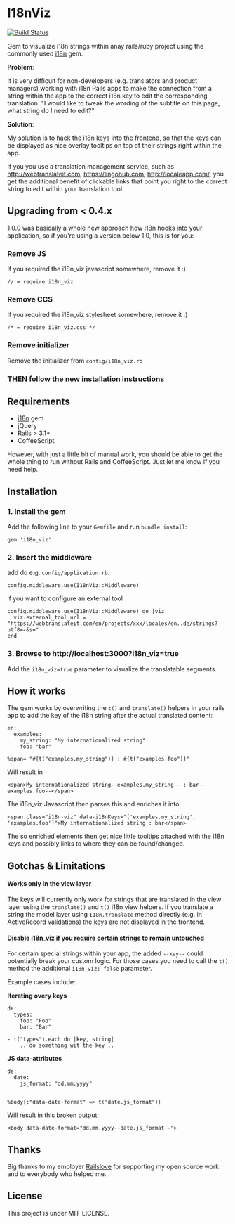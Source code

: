 # I18nViz

[![Build Status](https://secure.travis-ci.org/railslove/i18n_viz.png?branch=master)](http://travis-ci.org/jhilden/i18n_viz)

Gem to visualize i18n strings within anay rails/ruby project using the commonly used [i18n](https://github.com/svenfuchs/i18n) gem.

**Problem**:

It is very difficult for non-developers (e.g. translators and product managers) working with i18n Rails apps to make the connection from a string within the app to the correct i18n key to edit the corresponding translation.  "I would like to tweak the wording of the subtitle on this page, what string do I need to edit?"

**Solution**:

My solution is to hack the i18n keys into the frontend, so that the keys can be displayed as nice overlay tooltips on top of their strings right within the app.

If you you use a translation management service, such as http://webtranslateit.com, https://lingohub.com, http://localeapp.com/, you get the additional benefit of clickable links that point you right to the correct string to edit within your translation tool.


## Upgrading from < 0.4.x

1.0.0 was basically a whole new approach how i18n hooks into your application,
so if you're using a version below 1.0, this is for you:

### Remove JS
If you required the i18n_viz javascript somewhere, remove it :)
```
// = require i18n_viz
```

### Remove CCS
If you required the i18n_viz stylesheet somewhere, remove it :)
```
/* = require i18n_viz.css */
```

### Remove initializer

Remove the initializer from `config/i18n_viz.rb`

### THEN follow the new installation instructions


## Requirements

* [i18n](https://github.com/svenfuchs/i18n) gem
* jQuery
* Rails > 3.1+
* CoffeeScript

However, with just a little bit of manual work, you should be able to get the whole thing to run without Rails and CoffeeScript.  Just let me know if you need help.

## Installation

### 1. Install the gem

Add the following line to your `Gemfile` and run `bundle install`:

    gem 'i18n_viz'

### 2. Insert the middleware

add do e.g. `config/application.rb`:

    config.middleware.use(I18nViz::Middleware)

if you want to configure an external tool

    config.middleware.use(I18nViz::Middleware) do |viz|
      viz.external_tool_url = "https://webtranslateit.com/en/projects/xxx/locales/en..de/strings?utf8=✓&s="
    end


### 3. Browse to http://localhost:3000?i18n_viz=true

Add the `i18n_viz=true` parameter to visualize the translatable segments.


## How it works

The gem works by overwriting the `t()` and `translate()` helpers in your rails app to add the key of the i18n string after the actual translated content:

    en:
      examples:
        my_string: "My internationalized string"
        foo: "bar"

    %span= "#{t("examples.my_string")} : #{t("examples.foo")}"

Will result in

    <span>My internationalized string--examples.my_string-- : bar--examples.foo--</span>

The i18n_viz Javascript then parses this and enriches it into:

    <span class="i18n-viz" data-i18nKeys="['examples.my_string', 'examples.foo']">My internationalized string : bar</span>

The so enriched elements then get nice little tooltips attached with the i18n keys and possibly links to where they can be found/changed.


## Gotchas & Limitations

#### Works only in the view layer

The keys will currently only work for strings that are translated in the view layer using the `translate()` and `t()` i18n view helpers.  If you translate a string the model layer using `I18n.translate` method directly (e.g. in ActiveRecord validations) the keys are not displayed in the frontend.


#### Disable i18n_viz if you require certain strings to remain untouched

For certain special strings within your app, the added `--key--` could potentially break your custom logic.  For those cases you need to call the `t()` method the additional `i18n_viz: false` parameter.

Example cases include:

**Iterating overy keys**

    de:
      types:
        foo: "Foo"
        bar: "Bar"

    - t("types").each do |key, string|
        .. do something wit the key ..

**JS data-attributes**

    de:
      date:
        js_format: "dd.mm.yyyy"


    %body{:"data-date-format" => t("date.js_format")}

Will result in this broken output:

    <body data-date-format="dd.mm.yyyy--date.js_format--">


## Thanks

Big thanks to my employer [Railslove](http://railslove.com) for supporting my open source work and to everybody who helped me.


## License

This project is under MIT-LICENSE.
